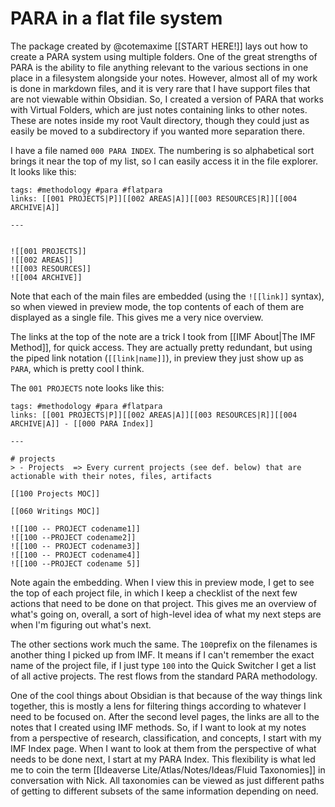 # PARA in a flat file system

The package created by @cotemaxime [[START HERE!]] lays out how to create a PARA system using multiple folders. One of the great strengths of PARA is the ability to file anything relevant to the various sections in one place in a filesystem alongside your notes. However, almost all of my work is done in markdown files, and it is very rare that I have support files that are not viewable within Obsidian. So, I created a version of PARA that works with Virtual Folders, which are just notes containing links to other notes. These are notes inside my root Vault directory, though they could just as easily be moved to a subdirectory if you wanted more separation there. 

I have a file named `000 PARA INDEX`. The numbering is so alphabetical sort brings it near the top of my list, so I can easily access it in the file explorer. It looks like this: 

```
tags: #methodology #para #flatpara
links: [[001 PROJECTS|P]][[002 AREAS|A]][[003 RESOURCES|R]][[004 ARCHIVE|A]]

--- 


![[001 PROJECTS]]
![[002 AREAS]]
![[003 RESOURCES]]
![[004 ARCHIVE]]

```

Note that each of the main files are embedded (using the `![[link]]` syntax), so when viewed in preview mode, the top contents of each of them are displayed as a single file. This gives me a very nice overview. 

The links at the top of the note are a trick I took from [[IMF About|The IMF Method]], for quick access. They are actually pretty redundant, but using the piped link notation (`[[link|name]]`), in preview they just show up as `PARA`, which is pretty cool I think. 

The `001 PROJECTS` note looks like this:

```
tags: #methodology #para #flatpara
links: [[001 PROJECTS|P]][[002 AREAS|A]][[003 RESOURCES|R]][[004 ARCHIVE|A]] - [[000 PARA Index]]

--- 

# projects
> - Projects  => Every current projects (see def. below) that are actionable with their notes, files, artifacts

[[100 Projects MOC]]

[[060 Writings MOC]]

![[100 -- PROJECT codename1]]
![[100 --PROJECT codename2]]
![[100 -- PROJECT codename3]]
![[100 -- PROJECT codename4]]
![[100 --PROJECT codename 5]]

```

Note again the embedding. When I view this in preview mode, I get to see the top of each project file, in which I keep a checklist of the next few actions that need to be done on that project. This gives me an overview of what's going on, overall, a sort of high-level idea of what my next steps are when I'm figuring out what's next. 

The other sections work much the same. The `100`prefix on the filenames is another thing I picked up from IMF. It means if I can't remember the exact name of the project file, if I just type `100` into the Quick Switcher I get a list of all active projects. The rest flows from the standard PARA methodology. 

One of the cool things about Obsidian is that because of the way things link together, this is mostly a lens for filtering things according to whatever I need to be focused on. After the second level pages, the links are all to the notes that I created using IMF methods. So, if I want to look at my notes from a perspective of research, classification, and concepts, I start with my IMF Index page. When I want to look at them from the perspective of what needs to be done next, I start at my PARA Index. This flexibility is what led me to coin the term [[Ideaverse Lite/Atlas/Notes/Ideas/Fluid Taxonomies]] in conversation with Nick. All taxonomies can be viewed as just different paths of getting to different subsets of the same information depending on need. 